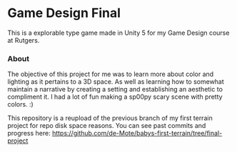 # Game Design Final

This is a explorable type game made in Unity 5 for my Game Design course at Rutgers.

### About

The objective of this project for me was to learn more about color and lighting as it pertains to a 3D space. As well as learning how to somewhat maintain a narrative by creating a setting and establishing an aesthetic to compliment it. I had a lot of fun making a sp00py scary scene with pretty colors. :)


This repository is a reupload of the previous branch of my first terrain project for repo disk space reasons. You can see past commits and progress here: https://github.com/de-Mote/babys-first-terrain/tree/final-project
